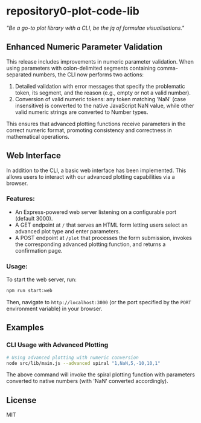 # repository0-plot-code-lib

_"Be a go-to plot library with a CLI, be the jq of formulae visualisations."_

## Enhanced Numeric Parameter Validation

This release includes improvements in numeric parameter validation. When using parameters with colon-delimited segments containing comma-separated numbers, the CLI now performs two actions:

1. Detailed validation with error messages that specify the problematic token, its segment, and the reason (e.g., empty or not a valid number).
2. Conversion of valid numeric tokens: any token matching 'NaN' (case insensitive) is converted to the native JavaScript NaN value, while other valid numeric strings are converted to Number types.

This ensures that advanced plotting functions receive parameters in the correct numeric format, promoting consistency and correctness in mathematical operations.

## Web Interface

In addition to the CLI, a basic web interface has been implemented. This allows users to interact with our advanced plotting capabilities via a browser.

### Features:
- An Express-powered web server listening on a configurable port (default 3000).
- A GET endpoint at `/` that serves an HTML form letting users select an advanced plot type and enter parameters.
- A POST endpoint at `/plot` that processes the form submission, invokes the corresponding advanced plotting function, and returns a confirmation page.

### Usage:

To start the web server, run:

```bash
npm run start:web
```

Then, navigate to `http://localhost:3000` (or the port specified by the `PORT` environment variable) in your browser.

## Examples

### CLI Usage with Advanced Plotting

```bash
# Using advanced plotting with numeric conversion
node src/lib/main.js --advanced spiral "1,NaN,5,-10,10,1"
```

The above command will invoke the spiral plotting function with parameters converted to native numbers (with 'NaN' converted accordingly).

## License

MIT